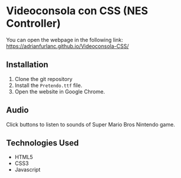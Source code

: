 
# Videoconsola con CSS (NES Controller)

You can open the webpage in the following link: https://adrianfurlanc.github.io/Videoconsola-CSS/

## Installation
1. Clone the git repository
2. Install the ```Pretendo.ttf``` file.
3. Open the website in Google Chrome.

## Audio
Click buttons to listen to sounds of Super Mario Bros Nintendo game.

## Technologies Used
- HTML5
- CSS3
- Javascript
